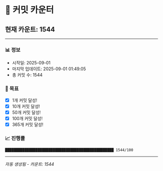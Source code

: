# 🔢 커밋 카운터

## 현재 카운트: 1544

---

### 📊 정보
- 시작일: 2025-09-01
- 마지막 업데이트: 2025-09-01 01:49:05
- 총 커밋 수: 1544

### 🎯 목표
- [x] 1개 커밋 달성!
- [x] 10개 커밋 달성!
- [x] 50개 커밋 달성!
- [x] 100개 커밋 달성!
- [x] 365개 커밋 달성!

### 📈 진행률
```
██████████████████████████████████████████████████ 1544/100
```

---
*자동 생성됨 - 카운트: 1544*

